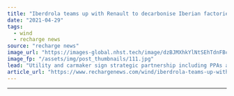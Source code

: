```yaml
---
title: "Iberdrola teams up with Renault to decarbonise Iberian factories"
date: "2021-04-29"
tags: 
  - wind
  - recharge news
source: "recharge news"
image_url: "https://images-global.nhst.tech/image/dzBJMXhkYlNtSEhTdnFBcUtwYTFmODNiWnBaTlJXemZpSUVSUGtoSll1OD0=/nhst/binary/17465309db284420925e76e21299c653"
image_fp: "/assets/img/post_thumbnails/111.jpg"
lead: "Utility and carmaker sign strategic partnership including PPAs and the implementation of heat electrification and energy efficiency systems at facilities in Spain and Portugal"
article_url: "https://www.rechargenews.com/wind/iberdrola-teams-up-with-renault-to-decarbonise-iberian-factories/2-1-1003412"
---
```


---
